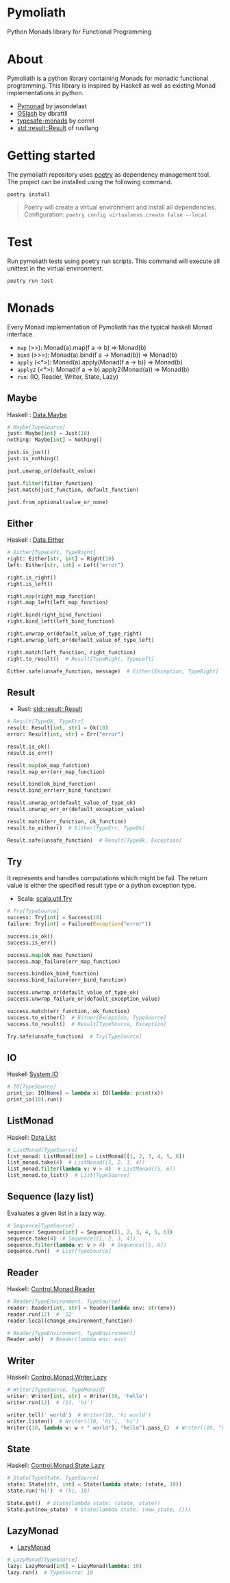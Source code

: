 # Pymoliath

Python Monads library for Functional Programming

# About

Pymoliath is a python library containing Monads for monadic functional programming. This library is inspired by Haskell
as well as existing Monad implementations in python.

* [Pymonad](https://github.com/jasondelaat/pymonad) by jasondelaat
* [OSlash](https://github.com/dbrattli/OSlash) by dbrattli
* [typesafe-monads](https://github.com/correl/typesafe-monads) by correl
* [std::result::Result](https://doc.rust-lang.org/std/result/enum.Result.html#) of rustlang

# Getting started

The pymoliath repository uses [poetry](https://python-poetry.org/) as dependency management tool. The project can be
installed using the following command.

```
poetry install
```

> Poetry will create a virtual environment and install all dependencies.
> Configuration: `poetry config virtualenvs.create false --local`

# Test

Run pymoliath tests using poetry run scripts. This command will execute all unittest in the virtual environment.

```
poetry run test
```

# Monads

Every Monad implementation of Pymoliath has the typical haskell Monad interface.

* `map` (>>): Monad(a).map(f a -> b) => Monad(b)
* `bind` (>>=): Monad(a).bind(f a -> Monad(b)) => Monad(b)
* `apply` (<*>): Monad(a).apply(Monad(f a -> b)) => Monad(b)
* `apply2` (<*>): Monad(f a -> b).apply2(Monad(a)) => Monad(b)
* `run`: (IO, Reader, Writer, State, Lazy)

## Maybe

Haskell : [Data.Maybe](https://hackage.haskell.org/package/base-4.16.0.0/docs/Data-Maybe.html)

```python
# Maybe[TypeSource]
just: Maybe[int] = Just(10)
nothing: Maybe[int] = Nothing()

just.is_just()
just.is_nothing()

just.unwrap_or(default_value)

just.filter(filter_function)
just.match(just_function, default_function)

just.from_optional(value_or_none)
```

## Either

Haskell : [Data.Either](https://hackage.haskell.org/package/base-4.16.0.0/docs/Data-Either.html)

```python
# Either[TypeLeft, TypeRight]
right: Either[str, int] = Right(10)
left: Either[str, int] = Left("error")

right.is_right()
right.is_left()

right.map(right_map_function)
right.map_left(left_map_function)

right.bind(right_bind_function)
right.bind_left(left_bind_function)

right.unwrap_or(default_value_of_type_right)
right.unwrap_left_or(default_value_of_type_left)

right.match(left_function, right_function)
right.to_result()  # Result[TypeRight, TypeLeft]

Either.safe(unsafe_function, message)  # Either[Exception, TypeRight]
```

## Result

* Rust: [std::result::Result](https://doc.rust-lang.org/std/result/enum.Result.html#)

```python
# Result[TypeOk, TypeErr]
result: Result[int, str] = Ok(10)
error: Result[int, str] = Err("error")

result.is_ok()
result.is_err()

result.map(ok_map_function)
result.map_err(err_map_function)

result.bind(ok_bind_function)
result.bind_err(err_bind_function)

result.unwrap_or(default_value_of_type_ok)
result.unwrap_err_or(default_exception_value)

result.match(err_function, ok_function)
result.to_either()  # Either[TypeErr, TypeOk]

Result.safe(unsafe_function)  # Result[TypeOk, Exception]
```

## Try

It represents and handles computations which might be fail. The return value is either the specified result type or a
python exception type.

* Scala: [scala.util.Try](https://www.scala-lang.org/api/2.12.4/scala/util/Try.html)

```python
# Try[TypeSource]
success: Try[int] = Success(10)
failure: Try[int] = Failure(Exception("error"))

success.is_ok()
success.is_err()

success.map(ok_map_function)
success.map_failure(err_map_function)

success.bind(ok_bind_function)
success.bind_failure(err_bind_function)

success.unwrap_or(default_value_of_type_ok)
success.unwrap_failure_or(default_exception_value)

success.match(err_function, ok_function)
success.to_either()  # Either[Exception, TypeSource]
success.to_result()  # Result[TypeSource, Exception]

Try.safe(unsafe_function)  # Try[TypeSource]
```

## IO

Haskell [System.IO](https://hackage.haskell.org/package/base-4.16.0.0/docs/System-IO.html#t:IO)

```python
# IO[TypeSource]
print_io: IO[None] = lambda x: IO(lambda: print(x))
print_io(10).run()
```

## ListMonad

Haskell: [Data.List](https://hackage.haskell.org/package/base-4.16.0.0/docs/Data-List.html)

```python
# ListMonad[TypeSource]
list_monad: ListMonad[int] = ListMonad([1, 2, 3, 4, 5, 6])
list_monad.take(4)  # ListMonad([1, 2, 3, 4])
list_monad.filter(lambda v: v > 4)  # ListMonad([5, 6])
list_monad.to_list()  # List[TypeSource]
```

## Sequence (lazy list)

Evaluates a given list in a lazy way.

```python
# Sequence[TypeSource]
sequence: Sequence[int] = Sequence([1, 2, 3, 4, 5, 6])
sequence.take(4)  # Sequence([1, 2, 3, 4])
sequence.filter(lambda v: v > 4)  # Sequence([5, 6])
sequence.run()  # List[TypeSource]
```

## Reader

Haskell: [Control.Monad.Reader](https://hackage.haskell.org/package/mtl-2.2.2/docs/Control-Monad-Reader.html)

```python
# Reader[TypeEnvironment, TypeSource]
reader: Reader[int, str] = Reader(lambda env: str(env))
reader.run(12)  # '12'
reader.local(change_environment_function)

# Reader[TypeEnvironment, TypeEnvironment]
Reader.ask()  # Reader(lambda env: env)
```

## Writer

Haskell: [Control.Monad.Writer.Lazy](https://hackage.haskell.org/package/mtl-2.2.2/docs/Control-Monad-Writer-Lazy.html)

```python
# Writer[TypeSource, TypeMonoid]
writer: Writer[int, str] = Writer(10, 'hello')
writer.run(12)  # (12, 'hi')

writer.tell(' world')  # Writer(10, 'hi world')
writer.listen()  # Writer((10, 'hi'), 'hi')
Writer((10, lambda w: w + " world"), "hello").pass_()  # Writer((10, "hello world")
```

## State

Haskell: [Control.Monad.State.Lazy](https://hackage.haskell.org/package/mtl-2.2.2/docs/Control-Monad-State-Lazy.html)

```python
# State[TypeState, TypeSource]
state: State[str, int] = State(lambda state: (state, 10))
state.run('hi')  # (hi, 10)

State.get()  # State(lambda state: (state, state))
State.put(new_state)  # State(lambda state: (new_state, ()))
```

## LazyMonad

* [LazyMonad](https://www.philliams.com/monads-in-python/)

```python
# LazyMonad[TypeSource]
lazy: LazyMonad[int] = LazyMonad(lambda: 10)
lazy.run()  # TypeSource: 10
```
